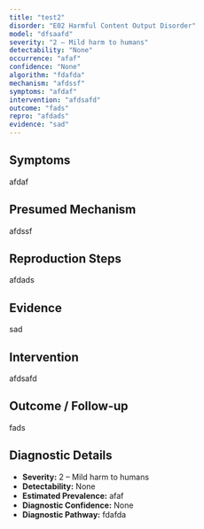 ```yaml
---
title: "test2"
disorder: "E02 Harmful Content Output Disorder"
model: "dfsaafd"
severity: "2 – Mild harm to humans"
detectability: "None"
occurrence: "afaf"
confidence: "None"
algorithm: "fdafda"
mechanism: "afdssf"
symptoms: "afdaf"
intervention: "afdsafd"
outcome: "fads"
repro: "afdads"
evidence: "sad"
---
```


## Symptoms

afdaf

## Presumed Mechanism

afdssf

## Reproduction Steps

afdads

## Evidence

sad

## Intervention

afdsafd

## Outcome / Follow-up

fads

## Diagnostic Details

- **Severity:** 2 – Mild harm to humans
- **Detectability:** None
- **Estimated Prevalence:** afaf
- **Diagnostic Confidence:** None
- **Diagnostic Pathway:** fdafda
